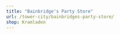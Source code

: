 ```yaml
---
title: "Bainbridge's Party Store"
url: /tower-city/bainbridges-party-store/
shop: Kramladen
---
```

